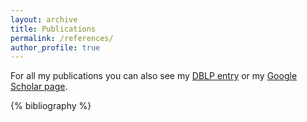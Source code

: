 ```yaml
---
layout: archive
title: Publications
permalink: /references/
author_profile: true
---
```



For all my publications you can also see my <a href="https://dblp.uni-trier.de/pers/hd/r/Rossi_0001:Massimiliano">DBLP entry</a> or my <a href="https://scholar.google.it/citations?user=iq3mnvMAAAAJ&hl=it">Google Scholar page</a>.

{% bibliography %}